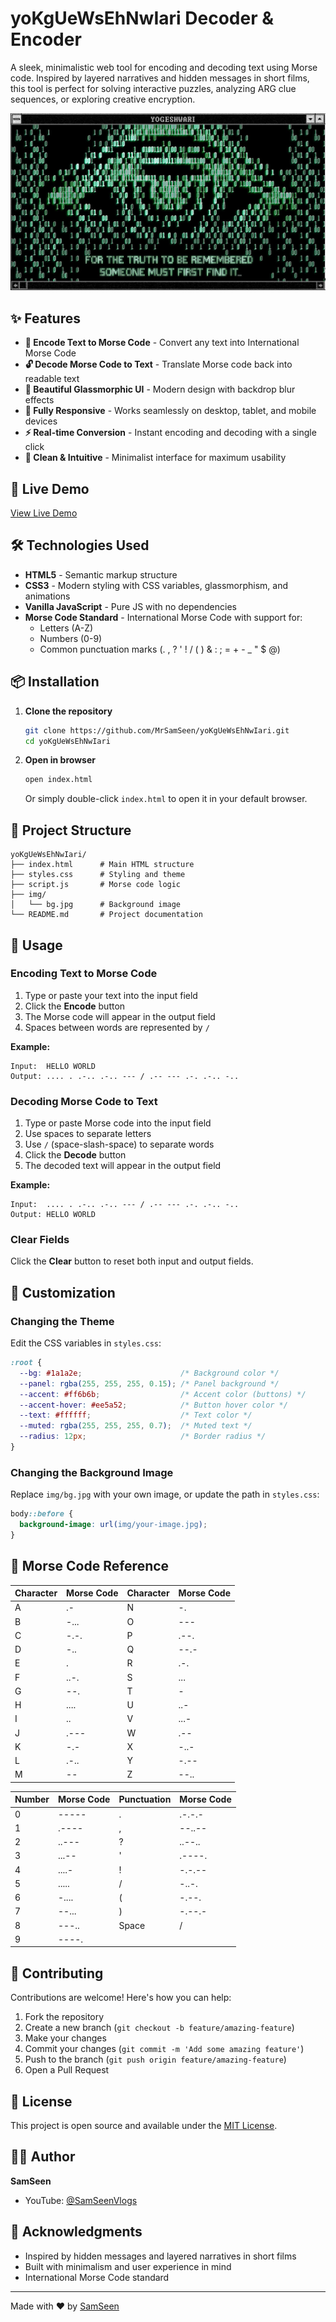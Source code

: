 # yoKgUeWsEhNwIari Decoder & Encoder

A sleek, minimalistic web tool for encoding and decoding text using Morse code. Inspired by layered narratives and hidden messages in short films, this tool is perfect for solving interactive puzzles, analyzing ARG clue sequences, or exploring creative encryption.

![Morse Code Tool](img/bg.jpg)

## ✨ Features

- **🔐 Encode Text to Morse Code** - Convert any text into International Morse Code
- **🔓 Decode Morse Code to Text** - Translate Morse code back into readable text
- **🎨 Beautiful Glassmorphic UI** - Modern design with backdrop blur effects
- **📱 Fully Responsive** - Works seamlessly on desktop, tablet, and mobile devices
- **⚡ Real-time Conversion** - Instant encoding and decoding with a single click
- **🎯 Clean & Intuitive** - Minimalist interface for maximum usability

## 🚀 Live Demo

[View Live Demo](#) <!-- Add your GitHub Pages or deployment URL here -->

## 🛠️ Technologies Used

- **HTML5** - Semantic markup structure
- **CSS3** - Modern styling with CSS variables, glassmorphism, and animations
- **Vanilla JavaScript** - Pure JS with no dependencies
- **Morse Code Standard** - International Morse Code with support for:
  - Letters (A-Z)
  - Numbers (0-9)
  - Common punctuation marks (. , ? ' ! / ( ) & : ; = + - _ " $ @)

## 📦 Installation

1. **Clone the repository**
   ```bash
   git clone https://github.com/MrSamSeen/yoKgUeWsEhNwIari.git
   cd yoKgUeWsEhNwIari
   ```

2. **Open in browser**
   ```bash
   open index.html
   ```
   Or simply double-click `index.html` to open it in your default browser.

## 📁 Project Structure

```
yoKgUeWsEhNwIari/
├── index.html      # Main HTML structure
├── styles.css      # Styling and theme
├── script.js       # Morse code logic
├── img/
│   └── bg.jpg      # Background image
└── README.md       # Project documentation
```

## 🎯 Usage

### Encoding Text to Morse Code
1. Type or paste your text into the input field
2. Click the **Encode** button
3. The Morse code will appear in the output field
4. Spaces between words are represented by `/`

**Example:**
```
Input:  HELLO WORLD
Output: .... . .-.. .-.. --- / .-- --- .-. .-.. -..
```

### Decoding Morse Code to Text
1. Type or paste Morse code into the input field
2. Use spaces to separate letters
3. Use ` / ` (space-slash-space) to separate words
4. Click the **Decode** button
5. The decoded text will appear in the output field

**Example:**
```
Input:  .... . .-.. .-.. --- / .-- --- .-. .-.. -..
Output: HELLO WORLD
```

### Clear Fields
Click the **Clear** button to reset both input and output fields.

## 🎨 Customization

### Changing the Theme
Edit the CSS variables in `styles.css`:

```css
:root {
  --bg: #1a1a2e;                      /* Background color */
  --panel: rgba(255, 255, 255, 0.15); /* Panel background */
  --accent: #ff6b6b;                  /* Accent color (buttons) */
  --accent-hover: #ee5a52;            /* Button hover color */
  --text: #ffffff;                    /* Text color */
  --muted: rgba(255, 255, 255, 0.7);  /* Muted text */
  --radius: 12px;                     /* Border radius */
}
```

### Changing the Background Image
Replace `img/bg.jpg` with your own image, or update the path in `styles.css`:

```css
body::before {
  background-image: url(img/your-image.jpg);
}
```

## 🧩 Morse Code Reference

| Character | Morse Code | Character | Morse Code |
|-----------|------------|-----------|------------|
| A         | .-         | N         | -.         |
| B         | -...       | O         | ---        |
| C         | -.-.       | P         | .--.       |
| D         | -..        | Q         | --.-       |
| E         | .          | R         | .-.        |
| F         | ..-.       | S         | ...        |
| G         | --.        | T         | -          |
| H         | ....       | U         | ..-        |
| I         | ..         | V         | ...-       |
| J         | .---       | W         | .--        |
| K         | -.-        | X         | -..-       |
| L         | .-..       | Y         | -.--       |
| M         | --         | Z         | --..       |

| Number | Morse Code | Punctuation | Morse Code |
|--------|------------|-------------|------------|
| 0      | -----      | .           | .-.-.-     |
| 1      | .----      | ,           | --..--     |
| 2      | ..---      | ?           | ..--..     |
| 3      | ...--      | '           | .----.     |
| 4      | ....-      | !           | -.-.--     |
| 5      | .....      | /           | -..-.      |
| 6      | -....      | (           | -.--.      |
| 7      | --...      | )           | -.--.-     |
| 8      | ---..      | Space       | /          |
| 9      | ----.      |             |            |

## 🤝 Contributing

Contributions are welcome! Here's how you can help:

1. Fork the repository
2. Create a new branch (`git checkout -b feature/amazing-feature`)
3. Make your changes
4. Commit your changes (`git commit -m 'Add some amazing feature'`)
5. Push to the branch (`git push origin feature/amazing-feature`)
6. Open a Pull Request

## 📝 License

This project is open source and available under the [MIT License](LICENSE).

## 👨‍💻 Author

**SamSeen**
- YouTube: [@SamSeenVlogs](https://www.youtube.com/@SamSeenVlogs)

## 🙏 Acknowledgments

- Inspired by hidden messages and layered narratives in short films
- Built with minimalism and user experience in mind
- International Morse Code standard

---

Made with ❤️ by [SamSeen](https://www.youtube.com/@SamSeenVlogs)

